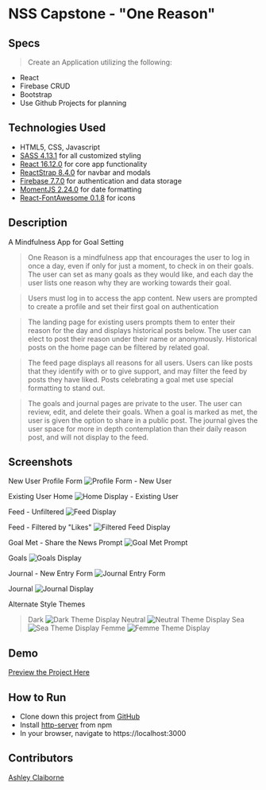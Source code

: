 # NSS Capstone - "One Reason"

## Specs
> Create an Application utilizing the following:
* React
* Firebase CRUD
* Bootstrap
* Use Github Projects for planning

## Technologies Used
* HTML5, CSS, Javascript
* [SASS 4.13.1](https://sass-lang.com/) for all customized styling
* [React 16.12.0](https://reactjs.org/) for core app functionality
* [ReactStrap 8.4.0](https://reactstrap.github.io/) for navbar and modals
* [Firebase 7.7.0](https://firebase.google.com/) for authentication and data storage
* [MomentJS 2.24.0](https://momentjs.com/) for date formatting
* [React-FontAwesome 0.1.8](https://github.com/FortAwesome/react-fontawesome) for icons

## Description
A Mindfulness App for Goal Setting
> One Reason is a mindfulness app that encourages the user to log in once a day, even if only for just a moment, to check in on their goals.  The user can set as many goals as they would like, and each day the user lists one reason why they are working towards their goal.

> Users must log in to access the app content.  New users are prompted to create a profile and set their first goal on authentication

> The landing page for existing users prompts them to enter their reason for the day and displays historical posts below.  The user can elect to post their reason under their name or anonymously.  Historical posts on the home page can be filtered by related goal.

> The feed page displays all reasons for all users. Users can like posts that they identify with or to give support, and may filter the feed by posts they have liked. Posts celebrating a goal met use special formatting to stand out.

> The goals and journal pages are private to the user.  The user can review, edit, and delete their goals.  When a goal is marked as met, the user is given the option to share in a public post.  The journal gives the user space for more in depth contemplation than their daily reason post, and will not display to the feed.

## Screenshots
New User Profile Form
![Profile Form - New User](https://raw.githubusercontent.com/aclai4067/one-reason-capstone/master/screenshots/OneReason-New-User.png)

Existing User Home
![Home Display - Existing User](https://raw.githubusercontent.com/aclai4067/one-reason-capstone/master/screenshots/OneReason-Home.png)

Feed - Unfiltered
![Feed Display](https://raw.githubusercontent.com/aclai4067/one-reason-capstone/master/screenshots/OneReason-Feed-Unfiltered.png)

Feed - Filtered by "Likes"
![Filtered Feed Display](https://raw.githubusercontent.com/aclai4067/one-reason-capstone/master/screenshots/OneReason-Feed-Filtered.png)

Goal Met - Share the News Prompt
![Goal Met Prompt](https://raw.githubusercontent.com/aclai4067/one-reason-capstone/master/screenshots/OneReason-Goal-Met.png)

Goals
![Goals Display](https://raw.githubusercontent.com/aclai4067/one-reason-capstone/master/screenshots/OneReason-Goals.png)

Journal - New Entry Form
![Journal Entry Form](https://raw.githubusercontent.com/aclai4067/one-reason-capstone/master/screenshots/OneReason-Journal-Form.png)

Journal
![Journal Display](https://raw.githubusercontent.com/aclai4067/one-reason-capstone/master/screenshots/OneReason-Journal.png)

Alternate Style Themes
> Dark
![Dark Theme Display](https://raw.githubusercontent.com/aclai4067/one-reason-capstone/master/screenshots/OneReason-Dark-Theme.png)
> Neutral
![Neutral Theme Display](https://raw.githubusercontent.com/aclai4067/one-reason-capstone/master/screenshots/OneReason-Neutral-Theme.png)
> Sea
![Sea Theme Display](https://raw.githubusercontent.com/aclai4067/one-reason-capstone/master/screenshots/OneReason-Sea-Theme.png)
> Femme
![Femme Theme Display](https://raw.githubusercontent.com/aclai4067/one-reason-capstone/master/screenshots/OneReason-Femme-Theme.png)

## Demo
[Preview the Project Here](https://one-reason-c16e6.firebaseapp.com/)

## How to Run
* Clone down this project from [GitHub](https://github.com/aclai4067/one-reason-capstone)
* Install [http-server](https://www.npmjs.com/package/http-server) from npm
* In your browser, navigate to https://localhost:3000

## Contributors
[Ashley Claiborne](https://github.com/aclai4067)